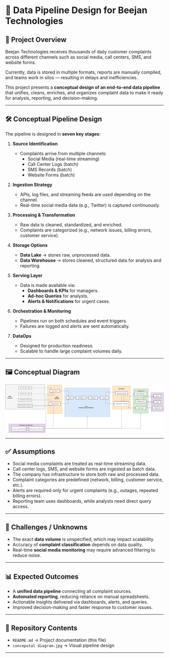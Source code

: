 # 📘 Data Pipeline Design for Beejan Technologies

## 📖 Project Overview  
Beejan Technologies receives thousands of daily customer complaints across different channels such as social media, call centers, SMS, and website forms.  

Currently, data is stored in multiple formats, reports are manually compiled, and teams work in silos — resulting in delays and inefficiencies.  

This project presents a **conceptual design of an end-to-end data pipeline** that unifies, cleans, enriches, and organizes complaint data to make it ready for analysis, reporting, and decision-making.  

---

## 🛠️ Conceptual Pipeline Design  

The pipeline is designed in **seven key stages**:

1. **Source Identification**  
   - Complaints arrive from multiple channels:  
     - Social Media (real-time streaming)  
     - Call Center Logs (batch)  
     - SMS Records (batch)  
     - Website Forms (batch)  

2. **Ingestion Strategy**  
   - APIs, log files, and streaming feeds are used depending on the channel.  
   - Real-time social media data (e.g., Twitter) is captured continuously.  

3. **Processing & Transformation**  
   - Raw data is cleaned, standardized, and enriched.  
   - Complaints are categorized (e.g., network issues, billing errors, customer service).  

4. **Storage Options**  
   - **Data Lake** → stores raw, unprocessed data.  
   - **Data Warehouse** → stores cleaned, structured data for analysis and reporting.  

5. **Serving Layer**  
   - Data is made available via:  
     - **Dashboards & KPIs** for managers.  
     - **Ad-hoc Queries** for analysts.  
     - **Alerts & Notifications** for urgent cases.  

6. **Orchestration & Monitoring**  
   - Pipelines run on both schedules and event triggers.  
   - Failures are logged and alerts are sent automatically.  

7. **DataOps**  
   - Designed for production readiness.  
   - Scalable to handle large complaint volumes daily.  

---

## 🖼️ Conceptual Diagram  

![Conceptual Data Pipeline](conceputal%20diagram.jpg)  

---

## ✅ Assumptions  

- Social media complaints are treated as real-time streaming data.  
- Call center logs, SMS, and website forms are ingested as batch data.  
- The company has infrastructure to store both raw and processed data.  
- Complaint categories are predefined (network, billing, customer service, etc.).  
- Alerts are required only for urgent complaints (e.g., outages, repeated billing errors).  
- Reporting team uses dashboards, while analysts need direct query access.  

---

## 🎯 Challenges / Unknowns  

- The exact **data volume** is unspecified, which may impact scalability.  
- Accuracy of **complaint classification** depends on data quality.  
- Real-time **social media monitoring** may require advanced filtering to reduce noise.  

---

## 📊 Expected Outcomes  

- A **unified data pipeline** connecting all complaint sources.  
- **Automated reporting**, reducing reliance on manual spreadsheets.  
- Actionable insights delivered via dashboards, alerts, and queries.  
- Improved decision-making and faster response to customer issues.  

---

## 📌 Repository Contents  

- `README.md` → Project documentation (this file)  
- `conceputal diagram.jpg` → Visual pipeline design  

---
